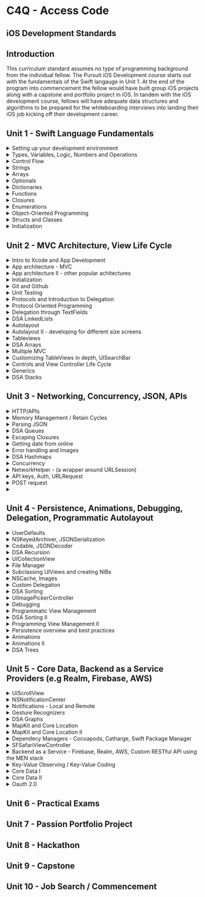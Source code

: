 # C4Q - Access Code 
## iOS Development Standards 

## Introduction 

This curriculum standard assumes no type of programming background from the individual fellow. The Pursuit iOS Development course starts out with the fundamentals of the Swift langauge in Unit 1. At the end of the program into commencement the fellow would have built group iOS projects along with a capstone and portfolio project in iOS. In tandem with the iOS development course, fellows will have adequate data structures and algorithms to be prepared for the whiteboarding interviews into landing their iOS job kicking off their development career.  

## Unit 1  - Swift Language Fundamentals

<details>
<summary>Setting up your development environment</summary>
</details>

<details>
<summary>Types, Variables, Logic, Numbers and Operations</summary>
</details>

<details>
<summary>Control Flow</summary>
</details>

<details>
<summary>Strings</summary>
</details>

<details>
<summary>Arrays</summary>
</details>

<details>
<summary>Optionals</summary>
</details>

<details>
<summary>Dictionaries</summary>
</details>

<details>
<summary>Functions</summary>
</details>

<details>
<summary>Closures</summary>
</details>

<details>
<summary>Enumerations</summary>
</details>

<details>
<summary>Object-Oriented Programming</summary>
</details>

<details>
<summary>Structs and Classes</summary>
</details>

<details>
<summary>Initialization</summary>
</details>

## Unit 2 - MVC Architecture, View Life Cycle

<details>
<summary>Intro to Xcode and App Development</summary>
</details>

<details>
<summary>App architecture - MVC</summary>
</details>

<details>
<summary>App architecture II - other popular achitectures</summary>
</details>

<details>
<summary>Initialization</summary>
</details>

<details>
<summary>Git and Github</summary>
</details>

<details>
<summary>Unit Testing</summary>
</details>

<details>
<summary>Protocols and Introduction to Delegation</summary>
</details>

<details>
<summary>Protocol Oriented Programming</summary>
</details>

<details>
<summary>Delegation through TextFields</summary>
</details>

<details>
<summary>DSA LinkedLists</summary>
</details>

<details>
<summary>Autolayout</summary>
</details>

<details>
<summary>Autolayout II - developing for different size screens</summary>
</details>

<details>
<summary>Tableviews</summary>
</details>

<details>
<summary>DSA Arrays</summary>
</details>

<details>
<summary>Multiple MVC</summary>
</details>

<details>
<summary>Customizing TableViews in depth, UISearchBar</summary>
</details>

<details>
<summary>Controls and View Controller Life Cycle</summary>
</details>

<details>
<summary>Generics</summary>
</details>

<details>
<summary>DSA Stacks</summary>
</details>


## Unit 3 - Networking, Concurrency, JSON, APIs

<details>
<summary>HTTP/APIs</summary>
</details>

<details>
<summary>Memory Management / Retain Cycles</summary>
</details>

<details>
<summary>Parsing JSON</summary>
</details>

<details>
<summary>DSA Queues</summary>
</details>

<details>
<summary>Escaping Closures</summary>
</details>

<details>
<summary>Getting date from online</summary>
</details>

<details>
<summary>Error handling and Images</summary>
</details>

<details>
<summary>DSA Hashmaps</summary>
</details>

<details>
<summary>Concurrency</summary>
</details>

<details>
<summary>NetworkHelper - (a wrapper around URLSession)</summary>
</details>

<details>
<summary>API keys, Auth, URLRequest</summary>
</details>

<details>
<summary>POST request</summary>
</details>

<details>
<summary></summary>
</details>


## Unit 4 - Persistence, Animations, Debugging, Delegation, Programmatic Autolayout

<details>
<summary>UserDefaults</summary>
</details>

<details>
<summary>NSKeyedArchiver, JSONSerialization</summary>
</details>

<details>
<summary>Codable, JSONDecoder</summary>
</details>

<details>
<summary>DSA Recursion</summary>
</details>

<details>
<summary>UICollectionView</summary>
</details>

<details>
<summary>File Manager</summary>
</details>

<details>
<summary>Subclassing UIViews and creating NIBs</summary>
</details>

<details>
<summary>NSCache, Images</summary>
</details>

<details>
<summary>Custom Delegation</summary>
</details>

<details>
<summary>DSA Sorting</summary>
</details>

<details>
<summary>UIImagePickerController</summary>
</details>

<details>
<summary>Debugging</summary>
</details>

<details>
<summary>Programmatic View Management</summary>
</details>

<details>
<summary>DSA Sorting II</summary>
</details>

<details>
<summary>Programming View Management II</summary>
</details>

<details>
<summary>Persistence overview and best practices</summary>
</details>

<details>
<summary>Animations</summary>
</details>

<details>
<summary>Animations II</summary>
</details>

<details>
<summary>DSA Trees</summary>
</details>

## Unit 5 - Core Data, Backend as a Service Providers (e.g Realm, Firebase, AWS) 

<details>
<summary>UIScrollView</summary>
</details>

<details>
<summary>NSNotificationCenter</summary>
</details>

<details>
<summary>Notifications - Local and Remote</summary>
</details>

<details>
<summary>Gesture Recognizers</summary>
</details>

<details>
<summary>DSA Graphs</summary>
</details>

<details>
<summary>MapKit and Core Location</summary>
</details>

<details>
<summary>MapKit and Core Location II</summary>
</details>

<details>
<summary>Dependecy Managers - Cocoapods, Catharge, Swift Package Manager</summary>
</details>

<details>
<summary>SFSafariViewController</summary>
</details>

<details>
<summary>Backend as a Service - Firebase, Realm, AWS, Custom RESTful API using the MEN stack</summary>
</details>

<details>
<summary>Key-Value Observing / Key-Value Coding</summary>
</details>

<details>
<summary>Core Data I</summary>
</details>

<details>
<summary>Core Data II</summary>
</details>

<details>
<summary>Oauth 2.0</summary>
</details>

## Unit 6 - Practical Exams 

## Unit 7 - Passion Portfolio Project 

## Unit 8 - Hackathon

## Unit 9 - Capstone

## Unit 10 - Job Search / Commencement

